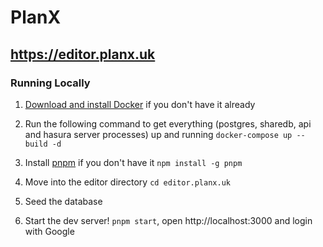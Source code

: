 # PlanX

## https://editor.planx.uk

### Running Locally

1. [Download and install Docker](https://docs.docker.com/get-docker/) if you don't have it already

2. Run the following command to get everything (postgres, sharedb, api and hasura server processes) up and running `docker-compose up --build -d`

3. Install [pnpm](https://github.com/pnpm/pnpm) if you don't have it `npm install -g pnpm`

4. Move into the editor directory `cd editor.planx.uk`

5. Seed the database

6. Start the dev server! `pnpm start`, open http://localhost:3000 and login with Google

